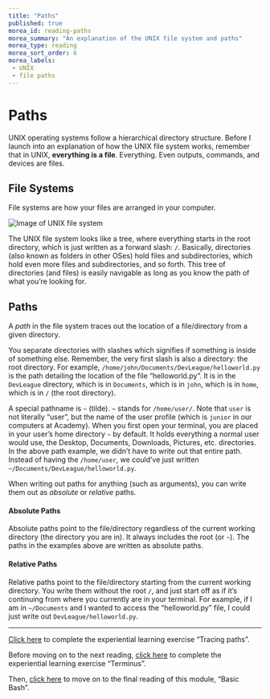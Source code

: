 ```yaml
---
title: "Paths"
published: true
morea_id: reading-paths
morea_summary: "An explanation of the UNIX file system and paths"
morea_type: reading
morea_sort_order: 6
morea_labels:
 - UNIX
 - file paths
---
```


# Paths

UNIX operating systems follow a hierarchical directory structure. Before I launch into an explanation of how the UNIX file system works, remember that in UNIX, **everything is a file**. Everything. Even outputs, commands, and devices are files. 

## File Systems

File systems are how your files are arranged in your computer.

![Image of UNIX file system](http://faculty.salina.k-state.edu/tim/unix_sg/_images/Unix_file_sys.png)

The UNIX file system looks like a tree, where everything starts in the root directory, which is just written as a forward slash: `/`. Basically, directories (also known as folders in other OSes) hold files and subdirectories, which hold even more files and subdirectories, and so forth. This tree of directories (and files) is easily navigable as long as you know the path of what you’re looking for.

## Paths

A *path* in the file system traces out the location of a file/directory from a given directory.

You separate directories with slashes which signifies if something is inside of something else. Remember, the very first slash is also a directory: the root directory. For example, `/home/john/Documents/DevLeague/helloworld.py` is the path detailing the location of the file “helloworld.py”. It is in the `DevLeague` directory, which is in `Documents`, which is in `john`, which is in `home`, which is in `/` (the root directory).

A special pathname is `~` (tilde). `~` stands for `/home/user/`. Note that `user` is not literally “user”, but the name of the user profile (which is `junior` in our computers at Academy). When you first open your terminal, you are placed in your user’s home directory `~` by default. It holds everything a normal user would use, the Desktop, Documents, Downloads, Pictures, etc. directories. In the above path example, we didn’t have to write out that entire path. Instead of having the `/home/user`, we could’ve just written `~/Documents/DevLeague/helloworld.py`. 

When writing out paths for anything (such as arguments), you can write them out as *absolute* or *relative* paths.

#### Absolute Paths

Absolute paths point to the file/directory regardless of the current working directory (the directory you are in). It always includes the root (or `~`). The paths in the examples above are written as absolute paths.

#### Relative Paths

Relative paths point to the file/directory starting from the current working directory. You write them without the root `/`, and just start off as if it’s continuing from where you currently are in your terminal. For example, if I am in `~/Documents` and I wanted to access the “helloworld.py” file, I could just write out `DevLeague/helloworld.py`.

---

[Click here](https://junior-devleague.github.io/JDLA-Web-Development/morea/2_Intro_to_Command_Line/experience-paths.html) to complete the experiential learning exercise “Tracing paths”.

Before moving on to the next reading, [click here](https://junior-devleague.github.io/JDLA-Web-Development/morea/2_Intro_to_Command_Line/experience-terminus.html) to complete the experiential learning exercise “Terminus”.

Then, [click here](https://junior-devleague.github.io/JDLA-Web-Development/morea/2_Intro_to_Command_Line/reading-basic-bash.html) to move on to the final reading of this module, “Basic Bash”.

<br>
